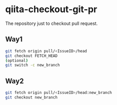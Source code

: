 # qiita-checkout-git-pr
The repository just to checkout pull request.
## Way1
```bash
git fetch origin pull/<IssueID>/head
git checkout FETCH_HEAD
(optional)
git switch -c new_branch
```
## Way2
```bash
git fetch origin pull/<IssueID>/head:new_branch
git checkout new_branch
```
